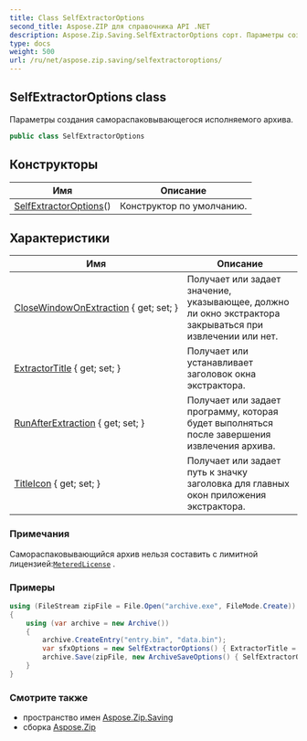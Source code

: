 ```yaml
---
title: Class SelfExtractorOptions
second_title: Aspose.ZIP для справочника API .NET
description: Aspose.Zip.Saving.SelfExtractorOptions сорт. Параметры создания самораспаковывающегося исполняемого архива.
type: docs
weight: 500
url: /ru/net/aspose.zip.saving/selfextractoroptions/
---
```

## SelfExtractorOptions class

Параметры создания самораспаковывающегося исполняемого архива.

```csharp
public class SelfExtractorOptions
```

## Конструкторы

| Имя | Описание |
| --- | --- |
| [SelfExtractorOptions](selfextractoroptions/)() | Конструктор по умолчанию. |

## Характеристики

| Имя | Описание |
| --- | --- |
| [CloseWindowOnExtraction](../../aspose.zip.saving/selfextractoroptions/closewindowonextraction/) { get; set; } | Получает или задает значение, указывающее, должно ли окно экстрактора закрываться при извлечении или нет. |
| [ExtractorTitle](../../aspose.zip.saving/selfextractoroptions/extractortitle/) { get; set; } | Получает или устанавливает заголовок окна экстрактора. |
| [RunAfterExtraction](../../aspose.zip.saving/selfextractoroptions/runafterextraction/) { get; set; } | Получает или задает программу, которая будет выполняться после завершения извлечения архива. |
| [TitleIcon](../../aspose.zip.saving/selfextractoroptions/titleicon/) { get; set; } | Получает или задает путь к значку заголовка для главных окон приложения экстрактора. |

### Примечания

Самораспаковывающийся архив нельзя составить с лимитной лицензией:[`MeteredLicense`](../../aspose.zip/meteredlicense/) .

### Примеры

```csharp
using (FileStream zipFile = File.Open("archive.exe", FileMode.Create))
{
    using (var archive = new Archive())
    {
        archive.CreateEntry("entry.bin", "data.bin");
        var sfxOptions = new SelfExtractorOptions() { ExtractorTitle = "Extractor", CloseWindowOnExtraction = true, TitleIcon = "C:\pictorgam.ico" };
        archive.Save(zipFile, new ArchiveSaveOptions() { SelfExtractorOptions = sfxOptions });
    }
}
```

### Смотрите также

* пространство имен [Aspose.Zip.Saving](../../aspose.zip.saving/)
* сборка [Aspose.Zip](../../)


